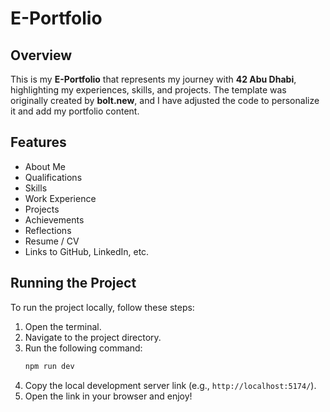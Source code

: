 # E-Portfolio

## Overview
This is my **E-Portfolio** that represents my journey with **42 Abu Dhabi**, highlighting my experiences, skills, and projects. The template was originally created by **bolt.new**, and I have adjusted the code to personalize it and add my portfolio content.

## Features
- About Me
- Qualifications
- Skills
- Work Experience
- Projects
- Achievements
- Reflections
- Resume / CV
- Links to GitHub, LinkedIn, etc.

## Running the Project
To run the project locally, follow these steps:

1. Open the terminal.
2. Navigate to the project directory.
3. Run the following command:
   ```sh
   npm run dev
   ```
4. Copy the local development server link (e.g., `http://localhost:5174/`).
5. Open the link in your browser and enjoy!
